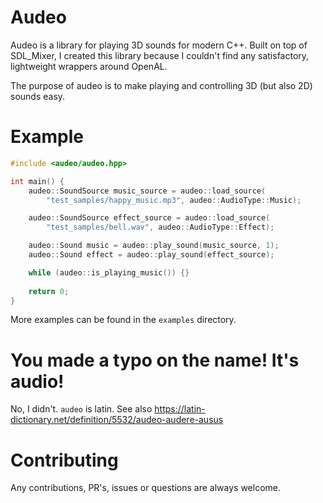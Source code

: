 # Audeo

Audeo is a library for playing 3D sounds for modern C++. Built on top of SDL_Mixer, I created this library because I couldn't find any satisfactory, lightweight wrappers around OpenAL. 

The purpose of audeo is to make playing and controlling 3D (but also 2D) sounds easy.

# Example 

```cpp
#include <audeo/audeo.hpp>

int main() {
    audeo::SoundSource music_source = audeo::load_source(
        "test_samples/happy_music.mp3", audeo::AudioType::Music);

    audeo::SoundSource effect_source = audeo::load_source(
        "test_samples/bell.wav", audeo::AudioType::Effect);

    audeo::Sound music = audeo::play_sound(music_source, 1);
    audeo::Sound effect = audeo::play_sound(effect_source);

    while (audeo::is_playing_music()) {}
    
    return 0;
}
```

More examples can be found in the `examples` directory.

# You made a typo on the name! It's audio!

No, I didn't. `audeo` is latin. See also https://latin-dictionary.net/definition/5532/audeo-audere-ausus

# Contributing

Any contributions, PR's, issues or questions are always welcome.
